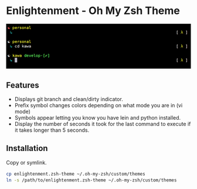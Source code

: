 # Enlightenment - Oh My Zsh Theme

![alt text](screenshots/enlightenment3.png "Default behavior")

## Features
 - Displays git branch and clean/dirty indicator.
 - Prefix symbol changes colors depending on what mode you are in (vi mode)
 - Symbols appear letting you know you have lein and python installed.
 - Display the number of seconds it took for the last command to execute if it
   takes longer than 5 seconds.

## Installation

Copy or symlink.
```bash
cp enlightenment.zsh-theme ~/.oh-my-zsh/custom/themes
ln -s /path/to/enlightenment.zsh-theme ~/.oh-my-zsh/custom/themes
```
